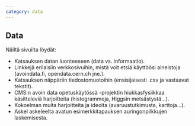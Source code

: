 ```yaml
---
category: data
---
```


## Data

Näiltä sivuilta löydät:

- Katsauksen datan luonteeseen (data vs. informaatio).
- Linkkejä erilaisiin verkkosivuihin, mistä voit etsiä käyttöösi aineistoja (avoindata.fi, opendata.cern.ch jne.).
- Katsauksen näppäriin tiedostomuotoihin (ensisijaisesti .csv ja vastaavat tekstit).
- CMS:n avoin data opetuskäytössä -projektin hiukkasfysiikkaa käsitteleviä harjoitteita (histogrammeja, Higgsin metsästystä...).
- Kokoelman muita harjoitteita ja ideoita (avaruustutkimusta, karttoja...).
- Askel askeleelta avatun esimerkkitapauksen auringonpilkkujen laskemisesta.